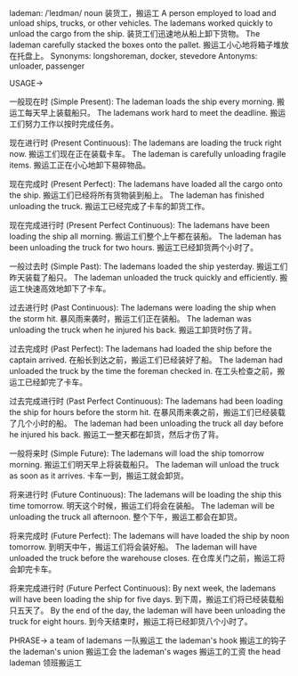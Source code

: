 lademan: /ˈleɪdmən/
noun
装货工，搬运工
A person employed to load and unload ships, trucks, or other vehicles.
The lademans worked quickly to unload the cargo from the ship.  装货工们迅速地从船上卸下货物。
The lademan carefully stacked the boxes onto the pallet.  搬运工小心地将箱子堆放在托盘上。
Synonyms: longshoreman, docker, stevedore
Antonyms: unloader, passenger


USAGE->

一般现在时 (Simple Present):
The lademan loads the ship every morning.  搬运工每天早上装载船只。
The lademans work hard to meet the deadline.  搬运工们努力工作以按时完成任务。

现在进行时 (Present Continuous):
The lademans are loading the truck right now.  搬运工们现在正在装载卡车。
The lademan is carefully unloading fragile items.  搬运工正在小心地卸下易碎物品。


现在完成时 (Present Perfect):
The lademans have loaded all the cargo onto the ship.  搬运工们已经将所有货物装到船上。
The lademan has finished unloading the truck.  搬运工已经完成了卡车的卸货工作。


现在完成进行时 (Present Perfect Continuous):
The lademans have been loading the ship all morning.  搬运工们整个上午都在装船。
The lademan has been unloading the truck for two hours.  搬运工已经卸货两个小时了。


一般过去时 (Simple Past):
The lademans loaded the ship yesterday.  搬运工们昨天装载了船只。
The lademan unloaded the truck quickly and efficiently.  搬运工快速高效地卸下了卡车。


过去进行时 (Past Continuous):
The lademans were loading the ship when the storm hit.  暴风雨来袭时，搬运工们正在装船。
The lademan was unloading the truck when he injured his back.  搬运工卸货时伤了背。


过去完成时 (Past Perfect):
The lademans had loaded the ship before the captain arrived.  在船长到达之前，搬运工们已经装好了船。
The lademan had unloaded the truck by the time the foreman checked in.  在工头检查之前，搬运工已经卸完了卡车。


过去完成进行时 (Past Perfect Continuous):
The lademans had been loading the ship for hours before the storm hit.  在暴风雨来袭之前，搬运工们已经装载了几个小时的船。
The lademan had been unloading the truck all day before he injured his back.  搬运工一整天都在卸货，然后才伤了背。


一般将来时 (Simple Future):
The lademans will load the ship tomorrow morning.  搬运工们明天早上将装载船只。
The lademan will unload the truck as soon as it arrives.  卡车一到，搬运工就会卸货。


将来进行时 (Future Continuous):
The lademans will be loading the ship this time tomorrow.  明天这个时候，搬运工们将会在装船。
The lademan will be unloading the truck all afternoon.  整个下午，搬运工都会在卸货。


将来完成时 (Future Perfect):
The lademans will have loaded the ship by noon tomorrow.  到明天中午，搬运工们将会装好船。
The lademan will have unloaded the truck before the warehouse closes.  在仓库关门之前，搬运工将会卸完卡车。


将来完成进行时 (Future Perfect Continuous):
By next week, the lademans will have been loading the ship for five days.  到下周，搬运工们将已经装载船只五天了。
By the end of the day, the lademan will have been unloading the truck for eight hours.  到今天结束时，搬运工将已经卸货八个小时了。


PHRASE->
a team of lademans  一队搬运工
the lademan's hook  搬运工的钩子
the lademan's union  搬运工会
the lademan's wages  搬运工的工资
the head lademan  领班搬运工
